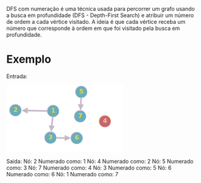 DFS com numeração é uma técnica usada para percorrer um grafo usando a busca em profundidade (DFS - Depth-First Search) e atribuir um número de ordem a cada vértice visitado. A ideia é que cada vértice receba um número que corresponde à ordem em que foi visitado pela busca em profundidade.

# Exemplo

Entrada:

![App Screenshot](./assets/grafo.png)

Saida:
Nó: 2 Numerado como: 1
Nó: 4 Numerado como: 2
Nó: 5 Numerado como: 3
Nó: 7 Numerado como: 4
Nó: 3 Numerado como: 5
Nó: 6 Numerado como: 6
Nó: 1 Numerado como: 7